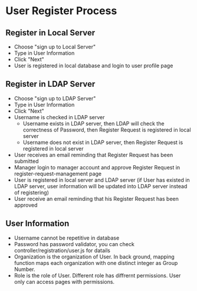 # User Register Process

## Register in Local Server

 - Choose "sign up to Local Server"
 - Type in User Information
 - Click "Next"
 - User is registered in local database and login to user profile page
 
## Register in LDAP Server

 - Choose "sign up to LDAP Server"
 - Type in User Information
 - Click "Next"
 - Username is checked in LDAP server
      - Username exists in LDAP server, then LDAP will check the correctness of Password, then Register Request is registered in local server
      - Username does not exist in LDAP server, then Register Request is registered in local server
 - User receives an email reminding that Register Request has been submitted
 - Manager login to manager account and approve Register Request in register-request-management page
 - User is registered in local server and LDAP server (if User has existed in LDAP server, user information will be updated into LDAP server instead of registering)
 - User receive an email reminding that his Register Request has been approved
 
## User Information

 - Username cannot be repetitive in database
 - Password has password validator, you can check controller/registration/user.js for datails
 - Organization is the organization of User. In back ground, mapping function maps each organization with one distinct integer as Group Number.
 - Role is the role of User. Different role has diffrernt permissions. User only can access pages with permissions.
 

